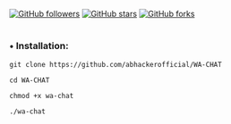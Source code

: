 [![GitHub followers](https://img.shields.io/github/followers/abhackerofficial.svg?style=social)](https://github.com/abhackerofficial)
[![GitHub stars](https://img.shields.io/github/stars/abhackerofficial/WA-CHAT.svg?style=social)](https://github.com/abhackerofficial)
[![GitHub forks](https://img.shields.io/github/forks/abhackerofficial/WA-CHAT.svg?style=social)](https://github.com/abhackerofficial)
#
### • Installation:

```
git clone https://github.com/abhackerofficial/WA-CHAT

cd WA-CHAT

chmod +x wa-chat

./wa-chat
```
